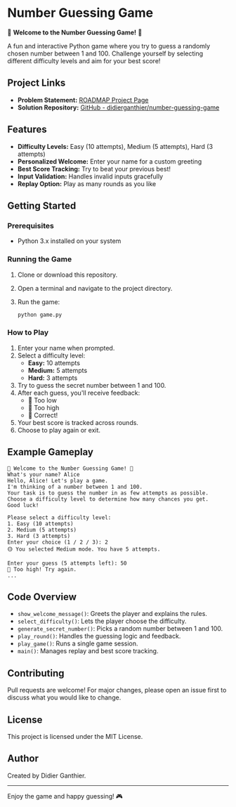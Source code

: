 # Number Guessing Game

🎉 **Welcome to the Number Guessing Game!** 🎉

A fun and interactive Python game where you try to guess a randomly chosen number between 1 and 100. Challenge yourself by selecting different difficulty levels and aim for your best score!

## Project Links

- **Problem Statement:** [ROADMAP Project Page](https://roadmap.sh/projects/number-guessing-game)
- **Solution Repository:** [GitHub - didierganthier/number-guessing-game](https://github.com/didierganthier/number-guessing-game)

## Features

- **Difficulty Levels:** Easy (10 attempts), Medium (5 attempts), Hard (3 attempts)
- **Personalized Welcome:** Enter your name for a custom greeting
- **Best Score Tracking:** Try to beat your previous best!
- **Input Validation:** Handles invalid inputs gracefully
- **Replay Option:** Play as many rounds as you like

## Getting Started

### Prerequisites

- Python 3.x installed on your system

### Running the Game

1. Clone or download this repository.
2. Open a terminal and navigate to the project directory.
3. Run the game:

    ```bash
    python game.py
    ```

### How to Play

1. Enter your name when prompted.
2. Select a difficulty level:
    - **Easy:** 10 attempts
    - **Medium:** 5 attempts
    - **Hard:** 3 attempts
3. Try to guess the secret number between 1 and 100.
4. After each guess, you'll receive feedback:
    - 🔽 Too low
    - 🔼 Too high
    - 🎉 Correct!
5. Your best score is tracked across rounds.
6. Choose to play again or exit.

## Example Gameplay

```
🎉 Welcome to the Number Guessing Game! 🎉
What's your name? Alice
Hello, Alice! Let's play a game.
I'm thinking of a number between 1 and 100.
Your task is to guess the number in as few attempts as possible.
Choose a difficulty level to determine how many chances you get.
Good luck!

Please select a difficulty level:
1. Easy (10 attempts)
2. Medium (5 attempts)
3. Hard (3 attempts)
Enter your choice (1 / 2 / 3): 2
🟡 You selected Medium mode. You have 5 attempts.

Enter your guess (5 attempts left): 50
🔼 Too high! Try again.
...
```

## Code Overview

- `show_welcome_message()`: Greets the player and explains the rules.
- `select_difficulty()`: Lets the player choose the difficulty.
- `generate_secret_number()`: Picks a random number between 1 and 100.
- `play_round()`: Handles the guessing logic and feedback.
- `play_game()`: Runs a single game session.
- `main()`: Manages replay and best score tracking.

## Contributing

Pull requests are welcome! For major changes, please open an issue first to discuss what you would like to change.

## License

This project is licensed under the MIT License.

## Author

Created by Didier Ganthier.

---
Enjoy the game and happy guessing! 🎮
